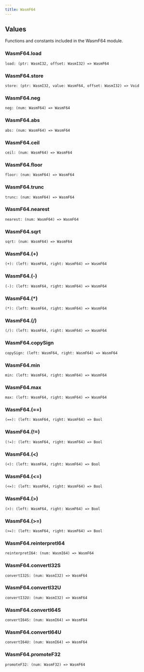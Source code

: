 ```yaml
---
title: WasmF64
---
```


## Values

Functions and constants included in the WasmF64 module.

### WasmF64.**load**

```grain
load: (ptr: WasmI32, offset: WasmI32) => WasmF64
```

### WasmF64.**store**

```grain
store: (ptr: WasmI32, value: WasmF64, offset: WasmI32) => Void
```

### WasmF64.**neg**

```grain
neg: (num: WasmF64) => WasmF64
```

### WasmF64.**abs**

```grain
abs: (num: WasmF64) => WasmF64
```

### WasmF64.**ceil**

```grain
ceil: (num: WasmF64) => WasmF64
```

### WasmF64.**floor**

```grain
floor: (num: WasmF64) => WasmF64
```

### WasmF64.**trunc**

```grain
trunc: (num: WasmF64) => WasmF64
```

### WasmF64.**nearest**

```grain
nearest: (num: WasmF64) => WasmF64
```

### WasmF64.**sqrt**

```grain
sqrt: (num: WasmF64) => WasmF64
```

### WasmF64.**(+)**

```grain
(+): (left: WasmF64, right: WasmF64) => WasmF64
```

### WasmF64.**(-)**

```grain
(-): (left: WasmF64, right: WasmF64) => WasmF64
```

### WasmF64.**(*)**

```grain
(*): (left: WasmF64, right: WasmF64) => WasmF64
```

### WasmF64.**(/)**

```grain
(/): (left: WasmF64, right: WasmF64) => WasmF64
```

### WasmF64.**copySign**

```grain
copySign: (left: WasmF64, right: WasmF64) => WasmF64
```

### WasmF64.**min**

```grain
min: (left: WasmF64, right: WasmF64) => WasmF64
```

### WasmF64.**max**

```grain
max: (left: WasmF64, right: WasmF64) => WasmF64
```

### WasmF64.**(==)**

```grain
(==): (left: WasmF64, right: WasmF64) => Bool
```

### WasmF64.**(!=)**

```grain
(!=): (left: WasmF64, right: WasmF64) => Bool
```

### WasmF64.**(<)**

```grain
(<): (left: WasmF64, right: WasmF64) => Bool
```

### WasmF64.**(<=)**

```grain
(<=): (left: WasmF64, right: WasmF64) => Bool
```

### WasmF64.**(>)**

```grain
(>): (left: WasmF64, right: WasmF64) => Bool
```

### WasmF64.**(>=)**

```grain
(>=): (left: WasmF64, right: WasmF64) => Bool
```

### WasmF64.**reinterpretI64**

```grain
reinterpretI64: (num: WasmI64) => WasmF64
```

### WasmF64.**convertI32S**

```grain
convertI32S: (num: WasmI32) => WasmF64
```

### WasmF64.**convertI32U**

```grain
convertI32U: (num: WasmI32) => WasmF64
```

### WasmF64.**convertI64S**

```grain
convertI64S: (num: WasmI64) => WasmF64
```

### WasmF64.**convertI64U**

```grain
convertI64U: (num: WasmI64) => WasmF64
```

### WasmF64.**promoteF32**

```grain
promoteF32: (num: WasmF32) => WasmF64
```

